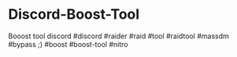 # Discord-Boost-Tool
Booost tool discord #discord #raider #raid #tool #raidtool #massdm #bypass ;) #boost #boost-tool #nitro 
